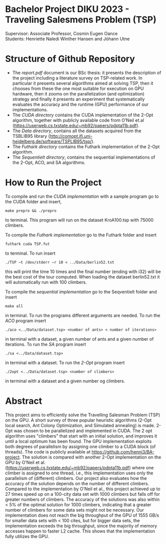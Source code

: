 # Bachelor Project DIKU 2023 - Traveling Salesmens Problem (TSP)
Supervisor: Associate Professor, Cosmin Eugen Oance  
Students: Henriette Naledi Winther Hansen and Jóhann Utne

# Structure of Github Repository
- The _report.pdf_ document is our BSc thesis: it presents the description of the project including a literature survey on TSP-related work. In particular it presents several algorithms aimed at solving TSP, then it chooses from these the one most suitable for execution on GPU hardware, then it zooms on the parallelization (and optimization) strategy and finally it presents an experiment that systematically evaluates the accuracy and the runtime (GPU) performance of our implementations.
- The _CUDA directory_ contains the CUDA implementation of the 2-Opt algorithm, together with publicly available code from O’Neil et.al (https://userweb.cs.txstate.edu/~mb92/papers/pdpta11b.pdf).   
- The _Data directory_, contains all the datasets acquired from the TSBLIB95 library (http://comopt.ifi.uni-heidelberg.de/software/TSPLIB95/tsp/).  
- The _Futhark directory_ contains the Futhark implementation of the 2-Opt algorithm.  
- The _Sequentielt directory_, contains the sequential implementations of the 2-Opt, ACO, and SA algorithms.  

# How to Run the Project
To compile and run the _CUDA implementation_ with a sample program go to the CUDA folder and insert,  
```
make prepro && ./prepro 
```
to terminal. This program will run on the dataset KroA100.tsp with 75000 climbers.  

To compile the _Futhark implementation_ go to the Futhark folder and insert
```
futhark cuda TSP.fut
```
to terminal. To run insert
```
./TSP −t /dev/stderr −r 10 < ../Data/berlin52.txt 
```
this will print the time 10 times and the final number (ending with i32) will be the best cost of the
tour computed. When loading the dataset berlin52.txt it will automatically run with 100 climbers.  

To compile the _sequential implementation_ go to the Seqventielt folder and insert
```
make all
```
in terminal. To run the programs different arguments are needed. To run the _ACO_ program insert
```
./aco <../Data/dataset.tsp> <number of ants> < number of iterations>
```
in terminal with a dataset, a given number of ants and a given number of iterations. To run the _SA_ program insert
```
./sa <../Data/dataset.tsp>
```
in terminal with a dataset. To run the _2-Opt_ program insert
```
./2opt <../Data/dataset.tsp> <number of climbers>
```
in terminal with a dataset and a given number og climbers.  

# Abstract
This project aims to efficiently solve the Travelling Salesman Problem (TSP) on the GPU. A short survey of three popular heuristic algorithms (2-Opt local search, Ant Colony Optimization, and Simulated annealing) is made. 2-Opt was chosen to be parallelized and implemented in CUDA. The 2 opt algorithm uses "climbers" that start with an initial solution, and improves it until a local optimum has been found. The GPU implementation exploits both degrees of parallelism by assigning one climber to a CUDA block (of threads). The code is publicly available at https://github.com/henni3/BA-project. The solution is compared with another 2-Opt implementation on the GPU by O’Neil et al. (https://userweb.cs.txstate.edu/~mb92/papers/pdpta11b.pdf) where one climber is assigned to one thread, i.e., this implementation uses only the parallelism of (different) climbers. Our project also evaluates how the accuracy of the solution depends on the number of different climbers. 
Compared to the implementation by O’Neil et al., this project achieved up to 27 times speed up on a 100-city data set with 1000 climbers but falls off for greater numbers of climbers. The accuracy of the solutions was also within < 5% of the optimal solution for 1000 climbers, indicating that a greater number of climbers for some data sets might not be necessary. Our implementation does not reach the big throughput of the GPU of 1555 GB/s for smaller data sets with < 100 cites, but for bigger data sets, the implementation exceeds the big throughput, since the majority of memory accesses happen to faster L2 cache. This shows that the implementation fully utilizes the GPU.

